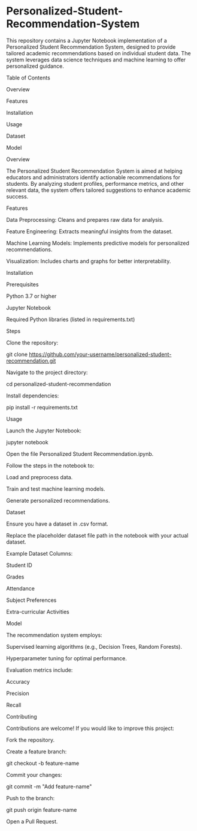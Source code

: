 # Personalized-Student-Recommendation-System
This repository contains a Jupyter Notebook implementation of a Personalized Student Recommendation System, designed to provide tailored academic recommendations based on individual student data. The system leverages data science techniques and machine learning to offer personalized guidance.

Table of Contents

Overview

Features

Installation

Usage

Dataset

Model

Overview

The Personalized Student Recommendation System is aimed at helping educators and administrators identify actionable recommendations for students. By analyzing student profiles, performance metrics, and other relevant data, the system offers tailored suggestions to enhance academic success.

Features

Data Preprocessing: Cleans and prepares raw data for analysis.

Feature Engineering: Extracts meaningful insights from the dataset.

Machine Learning Models: Implements predictive models for personalized recommendations.

Visualization: Includes charts and graphs for better interpretability.

Installation

Prerequisites

Python 3.7 or higher

Jupyter Notebook

Required Python libraries (listed in requirements.txt)

Steps

Clone the repository:

git clone https://github.com/your-username/personalized-student-recommendation.git

Navigate to the project directory:

cd personalized-student-recommendation

Install dependencies:

pip install -r requirements.txt

Usage

Launch the Jupyter Notebook:

jupyter notebook

Open the file Personalized Student Recommendation.ipynb.

Follow the steps in the notebook to:

Load and preprocess data.

Train and test machine learning models.

Generate personalized recommendations.

Dataset

Ensure you have a dataset in .csv format.

Replace the placeholder dataset file path in the notebook with your actual dataset.

Example Dataset Columns:

Student ID

Grades

Attendance

Subject Preferences

Extra-curricular Activities

Model

The recommendation system employs:

Supervised learning algorithms (e.g., Decision Trees, Random Forests).

Hyperparameter tuning for optimal performance.

Evaluation metrics include:

Accuracy

Precision

Recall

Contributing

Contributions are welcome! If you would like to improve this project:

Fork the repository.

Create a feature branch:

git checkout -b feature-name

Commit your changes:

git commit -m "Add feature-name"

Push to the branch:

git push origin feature-name

Open a Pull Request.

